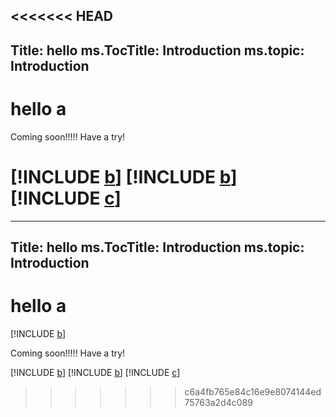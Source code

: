 <<<<<<< HEAD
---Title: helloms.TocTitle: Introductionms.topic: Introduction---# hello aComing soon!!!!!Have a try![!INCLUDE [b](../crm/b.md)][!INCLUDE [b](b.md)][!INCLUDE [c](c.md)]
=======
---Title: helloms.TocTitle: Introductionms.topic: Introduction---# hello a[!INCLUDE [b](non-existing.md)]Coming soon!!!!!Have a try![!INCLUDE [b](../crm/b.md)][!INCLUDE [b](b.md)][!INCLUDE [c](c.md)]
>>>>>>> c6a4fb765e84c16e9e8074144ed75763a2d4c089
